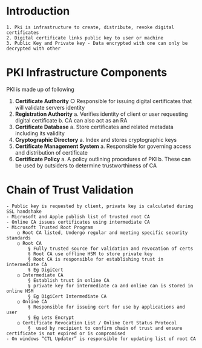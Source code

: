 # Introduction
    1. Pki is infrastructure to create, distribute, revoke digital certificates
    2. Digital certificate links public key to user or machine
    3. Public Key and Private key - Data encrypted with one can only be decrypted with other

# PKI Infrastructure Components
PKI is made up of following
1. **Certificate Authority**
    ○ Responsible for issuing digital certificates that will validate servers identity
2. **Registration Authority**
    a. Verifies identity of client or user requesting digital certificate 
    b. CA can also act as an RA
3. **Certificate Database** 
    a. Store certificates and related metadata including its validity
4. **Cryptographic Directory**
    a. Index and stores cryptographic keys
5. **Certificate Management System**
    a. Responsible for governing access and distribution of certificate
6. **Certificate Policy**
        a. A policy outlining procedures of PKI
        b. These can be used by outsiders to determine trustworthiness of CA

# Chain of Trust Validation 
    - Public key is requested by client, private key is calculated during SSL handshake
    - Microsoft and Apple publish list of trusted root CA
    - Online CA issues certificates using intermediate CA 
    - Microsoft Trusted Root Program
        ○ Root CA listed, Undergo regular and meeting specific security standards   
        ○ Root CA
            § Fully trusted source for validation and revocation of certs
            § Root CA use offline HSM to store private key
            § Root CA is responsible for establishing trust in intermediate CA
            § Eg DigiCert
        ○ Intermediate CA
            § Establish trust in online CA
            § private key for intermediate ca and online can is stored in online HSM
            § Eg DigiCert Intermediate CA
        ○ Online CA
            § Responsible for issuing cert for use by applications and user
            § Eg Lets Encrypt 
        ○ Certificate Revocation List / Online Cert Status Protocol
            §  used by recipient to confirm chain of trust and ensure certificate is not expired or is compromised
    - On windows “CTL Updater” is responsible for updating list of root CA
